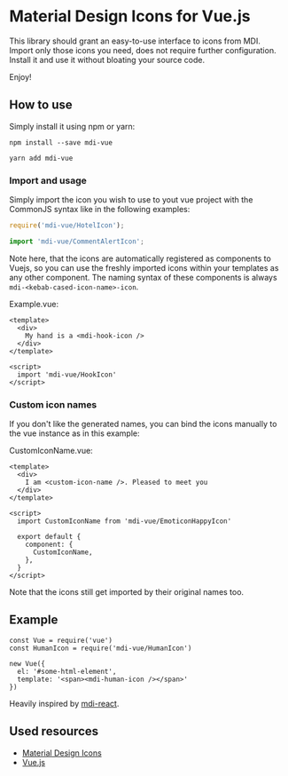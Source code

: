 # Material Design Icons for Vue.js


This library should grant an easy-to-use interface to icons from MDI.  
Import only those icons you need, does not require further configuration. Install it and use it without bloating your source code.  

Enjoy! 

## How to use

Simply install it using npm or yarn:

```
npm install --save mdi-vue
```
```
yarn add mdi-vue
```
### Import and usage

Simply import the icon you wish to use to yout vue project with the CommonJS syntax like in the following examples:  

```js
require('mdi-vue/HotelIcon');

import 'mdi-vue/CommentAlertIcon';
```

Note here, that the icons are automatically registered as components to Vuejs, so you can use the freshly imported icons within
your templates as any other component. The naming syntax of these components is always `mdi-<kebab-cased-icon-name>-icon`.
  
Example.vue:  
```vue
<template>
  <div>
    My hand is a <mdi-hook-icon />
  </div>
</template>

<script>
  import 'mdi-vue/HookIcon'
</script>
```


### Custom icon names 

If you don't like the generated names, you can bind the icons manually to the vue instance as in this example:

CustomIconName.vue:
```vue
<template>
  <div>
    I am <custom-icon-name />. Pleased to meet you
  </div>
</template>

<script>
  import CustomIconName from 'mdi-vue/EmoticonHappyIcon'

  export default {
    component: {
      CustomIconName,
    },
  }
</script>
```

Note that the icons still get imported by their original names too.


## Example

```
const Vue = require('vue')
const HumanIcon = require('mdi-vue/HumanIcon')

new Vue({
  el: '#some-html-element',
  template: '<span><mdi-human-icon /></span>'
})
```



Heavily inspired by [mdi-react](https://github.com/levrik/mdi-react/).


## Used resources

- [Material Design Icons](https://materialdesignicons.com/)
- [Vue.js](https://vuejs.org/)
